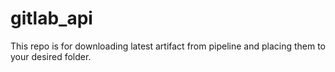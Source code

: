 # gitlab_api
This repo is for downloading latest artifact from pipeline and placing them to your desired folder.
